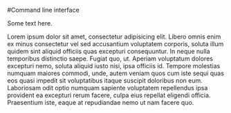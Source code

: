 #Command line interface

Some text here.

Lorem ipsum dolor sit amet, consectetur adipisicing elit. Libero omnis enim ex minus consectetur vel sed accusantium voluptatem corporis, soluta illum quidem sint aliquid officiis quas excepturi consequuntur. In neque nulla temporibus distinctio saepe. Fugiat quo, ut. Aperiam voluptatum dolores excepturi nemo, soluta aliquid iusto nisi, ipsa officiis id. Tempore molestias numquam maiores commodi, unde, autem veniam quos cum iste sequi quas eos quasi impedit sit voluptatibus itaque suscipit doloribus non eum. Laboriosam odit optio numquam sapiente voluptatem repellendus ipsa provident ea excepturi rerum facere, culpa eius repellat eligendi officia. Praesentium iste, eaque at repudiandae nemo ut nam facere quo.
